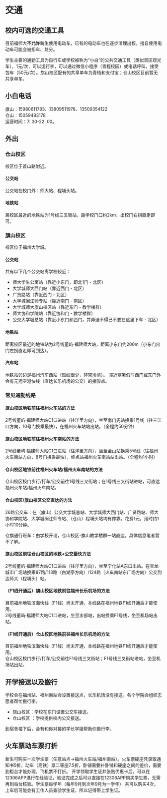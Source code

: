 # 交通
## 校内可选的交通工具
目前福师大**不允许**新生使用电动车，已有的电动车也在逐步清理出校。擅自使用电动车可能会被扣车、处分。

学生主要的通勤工具为自行车或学校被称为“小白”的公共交通工具（类似景区观光车），1元/次，可以运行李，可以通过微信小程序（青程校园）或电话呼叫，接受包车（50元/次）。旗山校区配有的共享单车为青桔和支付宝；仓山校区目前暂无共享单车。

## 小白电话
旗山：15980611783、13809511978、13509354122  
仓山：15059483178  
运营时间：7: 30-22: 00。

## 外出
### 仓山校区
校区位于首山路附近。

#### 公交站
公交站在校门外：师大站、程埔头站。

#### 地铁站
离校区最近的地铁站为1号线三叉街站，距学校门口约2km，出校门右拐直走即可。

### 旗山校区
校区位于福州大学城。

#### 公交站
共有以下几个公交站离学校较近：
- 师大学生公寓站（靠近小东门，即北1门 - 北区）
- 大学城师大西门站（靠近西门 - 北区）
- 广贤路站（靠近西门 - 北区）
- 大学城闽江师专站（靠近南门 - 南区）
- 大学城师大旗山校区站（靠近东门 - 教学楼群）
- 师大协和学院站（靠近协和门 - 教学楼群）
- 公交大学城总站（靠近小东门和西门，并非迫不得已不要在这里下车 - 北区）

#### 地铁站
距离校区最近的地铁站为2号线董屿·福建师大站，距离小东门约200m（小东门出门左拐直走即可到达）。

#### 汽车站
地铁站旁边是福州汽车西站（班线很少，非常冷清）。
邻近寒暑假时西门或东门外会有元翔空港快线（直达长乐机场的公交）的接驳点。

### 常见通勤线路
#### 旗山校区地铁前往福州火车站的方法
2号线董屿·福建师大站C1口进站（往洋里方向），坐至南门兜站换乘1号线（往三江口方向，10号门换乘最快），在福州火车站站出站。（全程约50分钟）

#### 旗山校区地铁前往福州火车南站的方法
2号线董屿·福建师大站C1口进站（往洋里方向），坐至金山站换乘5号线（往福州火车南站方向，8号门换乘最快），终点站福州火车南站站出站。（全程约1小时）

#### 仓山校区地铁前往福州火车站/福州火车南站的方法
仓山校区校门步行/打车/公交前往1号线三叉街站；在1号线三叉街站进站，可直达福州火车站/福州火车南站。

#### 仓山校区/旗山校区公交直达的方法
26路公交车：在（旗山）公交大学城总站、大学城师大西门站、广贤路站、师大协和学院站、大学城闽江师专站、（仓山）程埔头站均有停靠。花费1元，用时约1小时10分钟。

仓旗通行班车：由学校开设，仓山校区-旗山教学楼群一站直达。具体信息笔者暂不了解。

#### 旗山校区前往仓山校区的地铁+公交最快方法
2号线董屿·福建师大站C1口进站（往洋里方向），坐至宁化站A东口出站。在宝龙·城市广场站换乘87路/113路（白湖亭方向）/124路（火车南站东广场方向）公交到达师大（程埔头）站。

#### （F1线开通后）旗山校区地铁前往福州长乐机场的方法
目前福州地铁滨海快线（F1线）尚未开通，本线路在福州地铁F1线开通后才能使用。  
2号线董屿·福建师大站C1口进站，坐至水部站，出站换乘F1号线，坐至机场站出站。

#### （F1线开通后）仓山校区地铁前往福州长乐机场的方法
目前福州地铁滨海快线（F1线）尚未开通，本线路在福州地铁F1线开通后才能使用。  
仓山校区校门步行/打车/公交前往F1号线三叉街站；F1号线三叉街站进站，坐至机场站出站。

## 开学接送以及搬行
学校会在福州站、福州南站会设置接送点，长乐机场没有接送。各个学院会组织志愿者帮忙搬行李。

- 旗山校区：学校在东门设置公交车接送。
- 仓山校区 ：学校提供校内公交接送。

到宿舍楼下后，会有和你对接的学长学姐帮助你搬行李。

## 火车票动车票打折
新生可购买一次学生票（任意站点->福州火车站/福州南站）。火车票硬座凭录取通知书5折，动车（高铁）票二等座7.5折，卧铺需要补卧铺和硬座之间的差价，需要到柜台才能办理。飞机票不打折。
开学领取学生证并张贴优惠卡后，可以在12306APP进行在线验证，验证完成之后可以直接在12306APP购买学生票，无需再到站台核验。学生票每学年（每年9月到次年9月为一学年） 共可以购买4次，上车后可能会有工作人员查验学生证，所以记得带上学生证。